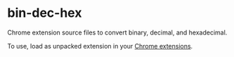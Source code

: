 bin-dec-hex
===========

Chrome extension source files to convert binary, decimal, and hexadecimal.

To use, load as unpacked extension in your [Chrome extensions](chrome://chrome/extensions/).